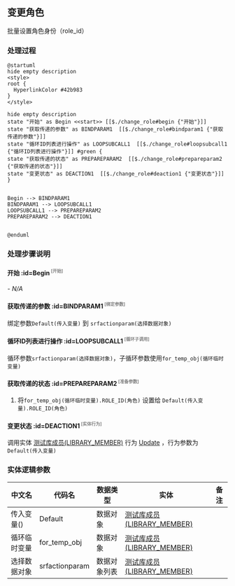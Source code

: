 ## 变更角色 <!-- {docsify-ignore-all} -->

   批量设置角色身份（role_id）

### 处理过程

```plantuml
@startuml
hide empty description
<style>
root {
  HyperlinkColor #42b983
}
</style>

hide empty description
state "开始" as Begin <<start>> [[$./change_role#begin {"开始"}]]
state "获取传递的参数" as BINDPARAM1  [[$./change_role#bindparam1 {"获取传递的参数"}]]
state "循环ID列表进行操作" as LOOPSUBCALL1  [[$./change_role#loopsubcall1 {"循环ID列表进行操作"}]] #green {
state "获取传递的状态" as PREPAREPARAM2  [[$./change_role#prepareparam2 {"获取传递的状态"}]]
state "变更状态" as DEACTION1  [[$./change_role#deaction1 {"变更状态"}]]
}


Begin --> BINDPARAM1
BINDPARAM1 --> LOOPSUBCALL1
LOOPSUBCALL1 --> PREPAREPARAM2
PREPAREPARAM2 --> DEACTION1


@enduml
```


### 处理步骤说明

#### 开始 :id=Begin<sup class="footnote-symbol"> <font color=gray size=1>[开始]</font></sup>



*- N/A*
#### 获取传递的参数 :id=BINDPARAM1<sup class="footnote-symbol"> <font color=gray size=1>[绑定参数]</font></sup>



绑定参数`Default(传入变量)` 到 `srfactionparam(选择数据对象)`
#### 循环ID列表进行操作 :id=LOOPSUBCALL1<sup class="footnote-symbol"> <font color=gray size=1>[循环子调用]</font></sup>



循环参数`srfactionparam(选择数据对象)`，子循环参数使用`for_temp_obj(循环临时变量)`
#### 获取传递的状态 :id=PREPAREPARAM2<sup class="footnote-symbol"> <font color=gray size=1>[准备参数]</font></sup>



1. 将`for_temp_obj(循环临时变量).ROLE_ID(角色)` 设置给  `Default(传入变量).ROLE_ID(角色)`

#### 变更状态 :id=DEACTION1<sup class="footnote-symbol"> <font color=gray size=1>[实体行为]</font></sup>



调用实体 [测试库成员(LIBRARY_MEMBER)](module/TestMgmt/library_member.md) 行为 [Update](module/TestMgmt/library_member#行为) ，行为参数为`Default(传入变量)`



### 实体逻辑参数

|    中文名   |    代码名    |  数据类型    |  实体   |备注 |
| --------| --------| -------- | -------- | --------   |
|传入变量(<i class="fa fa-check"/></i>)|Default|数据对象|[测试库成员(LIBRARY_MEMBER)](module/TestMgmt/library_member.md)||
|循环临时变量|for_temp_obj|数据对象|[测试库成员(LIBRARY_MEMBER)](module/TestMgmt/library_member.md)||
|选择数据对象|srfactionparam|数据对象列表|[测试库成员(LIBRARY_MEMBER)](module/TestMgmt/library_member.md)||
